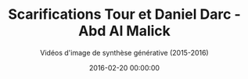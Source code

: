 ---
title: 'Scarifications Tour et Daniel Darc - Abd Al Malick'
subtitle: "Vidéos d'image de synthèse générative (2015-2016)"
date: 2016-02-20 00:00:00
description: "Réalisé avec Romain Cieutat et Alexandre Gomez - Vidéos pour le clip de la chanson 'Daniel Darc' et pour la scénographie des concerts de 'Scarifications Tour', d'Abd Al Malick "
featured_image: '/images/15AbdAlMalik/couverture.png'
---